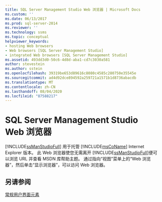```yaml
---
title: SQL Server Management Studio Web 浏览器 | Microsoft Docs
ms.custom: ''
ms.date: 06/13/2017
ms.prod: sql-server-2014
ms.reviewer: ''
ms.technology: ssms
ms.topic: conceptual
helpviewer_keywords:
- hosting Web browsers
- Web browsers [SQL Server Management Studio]
- integrated Web browsers [SQL Server Management Studio]
ms.assetid: 493dd3d0-50c6-4d8d-aba1-cd7c3030a581
author: stevestein
ms.author: sstein
ms.openlocfilehash: 39319be653d89616c8080c4585c280750e35545e
ms.sourcegitcommit: ad4d92dce894592a259721a1571b1d8736abacdb
ms.translationtype: MT
ms.contentlocale: zh-CN
ms.lasthandoff: 08/04/2020
ms.locfileid: "87588217"
---
```

# <a name="sql-server-management-studio-web-browser"></a>SQL Server Management Studio Web 浏览器
  [!INCLUDE[ssManStudioFull](../includes/ssmanstudiofull-md.md)] 用于托管 [!INCLUDE[msCoName](../includes/msconame-md.md)] Internet Explorer 版本。 此 Web 浏览器使您无需离开 [!INCLUDE[ssManStudioFull](../includes/ssmanstudiofull-md.md)]便可以浏览 URL 并查看 MSDN 库帮助主题。 通过指向“视图”菜单上的“Web 浏览器”，然后单击“显示浏览器”，可以访问 Web 浏览器。  
  
## <a name="see-also"></a>另请参阅  
 [常规用户界面元素](general-user-interface-elements.md)  
  
  
